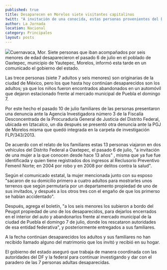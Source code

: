 ```yaml
---
published: true
title: Desaparecen en Morelos siete visitantes capitalinos
twitt: "A invitación de una conocida, estas personas provenientes del DF iban acompañadas de seis niños."
author: La Jornada
location: Nacional
category: Principales
layout: posts
---
```


![](http://i.imgur.com/qSYu7Ktm.jpg)Cuernavaca, Mor. Siete personas que iban acompañados por seis menores de edad  desaparecieron el pasado 6 de julio en el poblado de Oaxtepec, municipio de Yautepec, Morelos, informó esta tarde en un comunicado el gobierno del estado.
 
Las trece personas (siete 7 adultos y seis menores) son originarias  de la ciudad de México, pero los que hasta hoy continúan desaparecidos son los  adultos; ya que los niños fueron encontrados abandonados en un automóvil que dejaron estacionado frente al mercado municipal de Puebla el domingo 7. 
 
Por este hecho el pasado 10  de julio familiares de las personas presentaron una denuncia ante la Agencia Investigadora número 3 de la Fiscalía Desconcentrada de la Procuraduría General de Justicia del Distrito Federal, ubicada en Iztacalco, un día después se presentó otra denuncia ante la PGJ de Morelos misma que quedó integrada en la carpeta de investigación FLP/343/2013.
 
De acuerdo con el relato de los familiares estas 13 personas viajaron en dos vehículos del Distrito Federal a Oaxtepec, el pasado 6 de julio, "a invitación de una mujer a la que conocen desde hace 13 años" , misma que ya fue fue identificada y quien tiene registrados dos ingresos al Reclusorio Preventivo Femenil  Norte; en 2004 por robo y en 2008 por delitos contra la salud".
 
Según el comunicado estatal, la mujer mencionada junto con su esposo "sacaron de su domicilio primero a cuatro adultos para mostrarles unos terrenos que según permutaría por un departamento propiedad de uno de sus invitados, y después a los otros tres con el engaño de que los primerso se habían accidentado".
 
Después, agrega el boletín, "a los seis menores los subieron a bordo del Peugot propiedad de uno de los desaparecidos, para dejarlos encerrados en el interior del auto y abandonarlos frente al mercado municipal de la ciudad de Puebla el domingo 7 de julio, donde los rescataron autoridades de esa entidad federativa", y posteriormente entregados a sus familiares.
 
A la fecha continúan desaparecidos los adultos y sus familiares no han recibido llamado alguno del matrimonio que los invitó y recibió en su hogar.
 
El gobierno del estado aseguró que trabaja de manera coordinada con las autoridades del DF y la federal para continuar investigando y dar con el paradero de las  7 personas adultas desaparecidas.
